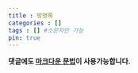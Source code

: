 ```yaml
---
title : 방명록
categories : []
tags : [] #소문자만 가능
pin: true
---
```


**댓글에도 [마크다운 문법](https://trulyeven.github.io/posts/markdown/ "마크다운 문법")이 사용가능합니다.**

